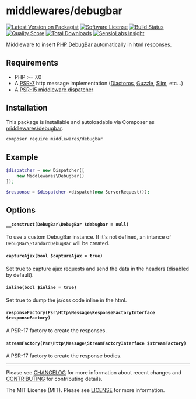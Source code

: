 # middlewares/debugbar

[![Latest Version on Packagist][ico-version]][link-packagist]
[![Software License][ico-license]](LICENSE)
[![Build Status][ico-travis]][link-travis]
[![Quality Score][ico-scrutinizer]][link-scrutinizer]
[![Total Downloads][ico-downloads]][link-downloads]
[![SensioLabs Insight][ico-sensiolabs]][link-sensiolabs]

Middleware to insert [PHP DebugBar](http://phpdebugbar.com) automatically in html responses.

## Requirements

* PHP >= 7.0
* A [PSR-7](https://packagist.org/providers/psr/http-message-implementation) http message implementation ([Diactoros](https://github.com/zendframework/zend-diactoros), [Guzzle](https://github.com/guzzle/psr7), [Slim](https://github.com/slimphp/Slim), etc...)
* A [PSR-15 middleware dispatcher](https://github.com/middlewares/awesome-psr15-middlewares#dispatcher)

## Installation

This package is installable and autoloadable via Composer as [middlewares/debugbar](https://packagist.org/packages/middlewares/debugbar).

```sh
composer require middlewares/debugbar
```

## Example

```php
$dispatcher = new Dispatcher([
	new Middlewares\Debugbar()
]);

$response = $dispatcher->dispatch(new ServerRequest());
```

## Options

#### `__construct(DebugBar\DebugBar $debugbar = null)`

To use a custom DebugBar instance. If it's not defined, an intance of `DebugBar\StandardDebugBar` will be created.

#### `captureAjax(bool $captureAjax = true)`

Set true to capture ajax requests and send the data in the headers (disabled by default).

#### `inline(bool $inline = true)`

Set true to dump the js/css code inline in the html.

#### `responseFactory(Psr\Http\Message\ResponseFactoryInterface $responseFactory)`

A PSR-17 factory to create the responses.

#### `streamFactory(Psr\Http\Message\StreamFactoryInterface $streamFactory)`

A PSR-17 factory to create the response bodies.

---

Please see [CHANGELOG](CHANGELOG.md) for more information about recent changes and [CONTRIBUTING](CONTRIBUTING.md) for contributing details.

The MIT License (MIT). Please see [LICENSE](LICENSE) for more information.

[ico-version]: https://img.shields.io/packagist/v/middlewares/debugbar.svg?style=flat-square
[ico-license]: https://img.shields.io/badge/license-MIT-brightgreen.svg?style=flat-square
[ico-travis]: https://img.shields.io/travis/middlewares/debugbar/master.svg?style=flat-square
[ico-scrutinizer]: https://img.shields.io/scrutinizer/g/middlewares/debugbar.svg?style=flat-square
[ico-downloads]: https://img.shields.io/packagist/dt/middlewares/debugbar.svg?style=flat-square
[ico-sensiolabs]: https://img.shields.io/sensiolabs/i/e84e852f-9ac2-4cd7-9c8b-15021497abca.svg?style=flat-square

[link-packagist]: https://packagist.org/packages/middlewares/debugbar
[link-travis]: https://travis-ci.org/middlewares/debugbar
[link-scrutinizer]: https://scrutinizer-ci.com/g/middlewares/debugbar
[link-downloads]: https://packagist.org/packages/middlewares/debugbar
[link-sensiolabs]: https://insight.sensiolabs.com/projects/e84e852f-9ac2-4cd7-9c8b-15021497abca
